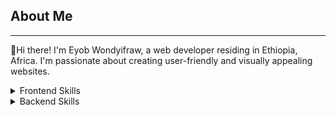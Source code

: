 ## About Me
---------------
👋Hi there! I'm Eyob Wondyifraw, a web developer residing in Ethiopia, Africa. I'm passionate about creating user-friendly and visually appealing websites.
<details>
  <summary>Frontend Skills</summary>
  <ul>
    <li>HTML</li>
    <li>CSS</li>
    <li>JavaScript</li>
    <li>Web API</li>
    <li>Tailwind CSS, Bootstrap</li>
    <li>React</li>
    <li>Redux</li>
    <li>Material UI</li>
  </ul>
</details>

<details>
  <summary>Backend Skills</summary>
  <ul>
    <li>Node.js</li>
    <li>Express.js</li>
    <li>MongoDB</li>
  </ul>
</details>
